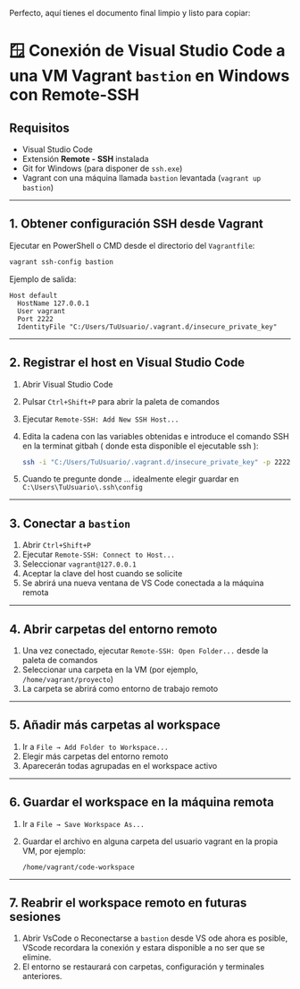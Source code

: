 Perfecto, aquí tienes el documento final limpio y listo para copiar:
# 🪟 Conexión de Visual Studio Code a una VM Vagrant `bastion` en Windows con Remote-SSH

## Requisitos

- Visual Studio Code  
- Extensión **Remote - SSH** instalada  
- Git for Windows (para disponer de `ssh.exe`)  
- Vagrant con una máquina llamada `bastion` levantada (`vagrant up bastion`)  
---

## 1. Obtener configuración SSH desde Vagrant

Ejecutar en PowerShell o CMD desde el directorio del `Vagrantfile`:

```bash
vagrant ssh-config bastion
```

Ejemplo de salida:

```
Host default
  HostName 127.0.0.1
  User vagrant
  Port 2222
  IdentityFile "C:/Users/TuUsuario/.vagrant.d/insecure_private_key"
```

---

## 2. Registrar el host en Visual Studio Code

1. Abrir Visual Studio Code  
2. Pulsar `Ctrl+Shift+P` para abrir la paleta de comandos  
3. Ejecutar `Remote-SSH: Add New SSH Host...`  
4. Edita la cadena con las variables obtenidas e introduce el comando SSH en la terminat gitbah ( donde esta disponible el ejecutable ssh ):

   ```bash
   ssh -i "C:/Users/TuUsuario/.vagrant.d/insecure_private_key" -p 2222 vagrant@127.0.0.1
   ```

5. Cuando te pregunte donde ... idealmente elegir guardar en `C:\Users\TuUsuario\.ssh\config`

---

## 3. Conectar a `bastion`

1. Abrir `Ctrl+Shift+P`  
2. Ejecutar `Remote-SSH: Connect to Host...`  
3. Seleccionar `vagrant@127.0.0.1`  
4. Aceptar la clave del host cuando se solicite  
5. Se abrirá una nueva ventana de VS Code conectada a la máquina remota

---

## 4. Abrir carpetas del entorno remoto

1. Una vez conectado, ejecutar `Remote-SSH: Open Folder...` desde la paleta de comandos  
2. Seleccionar una carpeta en la VM (por ejemplo, `/home/vagrant/proyecto`)  
3. La carpeta se abrirá como entorno de trabajo remoto

---

## 5. Añadir más carpetas al workspace

1. Ir a `File → Add Folder to Workspace...`  
2. Elegir más carpetas del entorno remoto  
3. Aparecerán todas agrupadas en el workspace activo

---

## 6. Guardar el workspace en la máquina remota

1. Ir a `File → Save Workspace As...`  
2. Guardar el archivo en alguna carpeta del usuario vagrant en la propia VM, por ejemplo:

   ```
   /home/vagrant/code-workspace
   ```
---

## 7. Reabrir el workspace remoto en futuras sesiones

1. Abrir VsCode o Reconectarse a `bastion` desde VS ode ahora es posible, VScode recordara la conexión y estara disponible a no ser que se elimine.
2. El entorno se restaurará con carpetas, configuración y terminales anteriores.